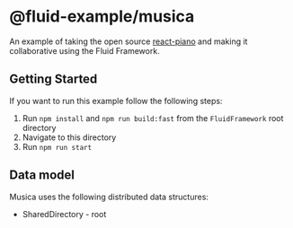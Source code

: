 # @fluid-example/musica

An example of taking the open source [react-piano](https://github.com/kevinsqi/react-piano)
and making it collaborative using the Fluid Framework.

## Getting Started

If you want to run this example follow the following steps:

1. Run `npm install` and `npm run build:fast` from the `FluidFramework` root directory
2. Navigate to this directory
3. Run `npm run start`

## Data model

Musica uses the following distributed data structures:

- SharedDirectory - root
